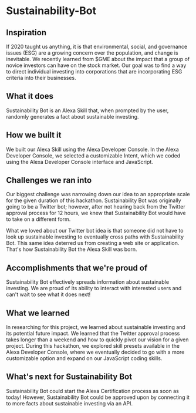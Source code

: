 # Sustainability-Bot


## Inspiration

If 2020 taught us anything, it is that environmental, social, and governance issues (ESG) are a growing concern over the population, and change is inevitable. We recently learned from $GME about the impact that a group of novice investors can have on the stock market. Our goal was to find a way to direct individual investing into corporations that are incorporating ESG criteria into their businesses.

## What it does

Sustainability Bot is an Alexa Skill that, when prompted by the user, randomly generates a fact about sustainable investing.

## How we built it

We built our Alexa Skill using the Alexa Developer Console. In the Alexa Developer Console, we selected a customizable Intent, which we coded using the Alexa Developer Console interface and JavaScript.

## Challenges we ran into

Our biggest challenge was narrowing down our idea to an appropriate scale for the given duration of this hackathon. Sustainability Bot was originally going to be a Twitter bot; however, after not hearing back from the Twitter approval process for 12 hours, we knew that Sustainability Bot would have to take on a different form.

What we loved about our Twitter bot idea is that someone did not have to look up sustainable investing to eventually cross paths with Sustainability Bot. This same idea deterred us from creating a web site or application. That's how Sustainability Bot the Alexa Skill was born.

## Accomplishments that we're proud of

Sustainability Bot effectively spreads information about sustainable investing. We are proud of its ability to interact with interested users and can't wait to see what it does next!

## What we learned

In researching for this project, we learned about sustainable investing and its potential future impact. We learned that the Twitter approval process takes longer than a weekend and how to quickly pivot our vision for a given project. During this hackathon, we explored skill presets available in the Alexa Developer Console, where we eventually decided to go with a more customizable option and expand on our JavaScript coding skills.

## What's next for Sustainability Bot

Sustainability Bot could start the Alexa Certification process as soon as today! However, Sustainability Bot could be approved upon by connecting it to more facts about sustainable investing via an API.
